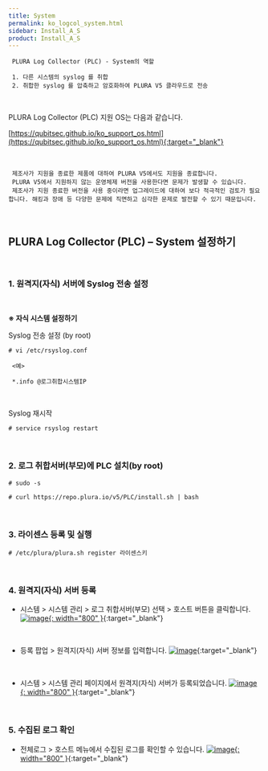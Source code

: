 ```yaml
---
title: System
permalink: ko_logcol_system.html
sidebar: Install_A_S
product: Install_A_S
---
```



     PLURA Log Collector (PLC) - System의 역할

     1. 다른 시스템의 syslog 를 취합
     2. 취합한 syslog 를 압축하고 암호화하여 PLURA V5 클라우드로 전송

<br />

PLURA Log Collector (PLC) 지원 OS는 다음과 같습니다.

[https://qubitsec.github.io/ko_support_os.html](https://qubitsec.github.io/ko_support_os.html){:target="_blank"}

<br />

     제조사가 지원을 종료한 제품에 대하여 PLURA V5에서도 지원을 종료합니다.
     PLURA V5에서 지원하지 않는 운영체제 버전을 사용한다면 문제가 발생할 수 있습니다.
     제조사가 지원 종료한 버전을 사용 중이라면 업그레이드에 대하여 보다 적극적인 검토가 필요합니다. 해킹과 장애 등 다양한 문제에 직면하고 심각한 문제로 발전할 수 있기 때문입니다.

<br />

## PLURA Log Collector (PLC) – System 설정하기

<br />

### 1. 원격지(자식) 서버에 Syslog 전송 설정

<br />

__※ 자식 시스템 설정하기__

Syslog 전송 설정 (by root)

`# vi /etc/rsyslog.conf`

     <예>

     *.info @로그취합시스템IP

<br />

Syslog 재시작

`# service rsyslog restart`

<br />

### 2. 로그 취합서버(부모)에 PLC 설치(by root)


`# sudo -s`

`# curl https://repo.plura.io/v5/PLC/install.sh | bash`

<br />

### 3. 라이센스 등록 및 실행

`# /etc/plura/plura.sh register 라이센스키`

<br />

### 4. 원격지(자식) 서버 등록

- 시스템  > 시스템 관리 > 로그 취합서버(부모) 선택 > 호스트 버튼을 클릭합니다.
[![image](/docs/images/Ins_G/logCol_system/sys_3.png){: width="800" }](/docs/images/Ins_G/logCol_system/sys_3.png){:target="_blank"}

<br />

- 등록 팝업 > 원격지(자식) 서버 정보를 입력합니다.
[![image](/docs/images/Ins_G/logCol_system/sys_4.png)](/docs/images/Ins_G/logCol_system/sys_4.png){:target="_blank"}

<br />

- 시스템 > 시스템 관리 페이지에서 원격지(자식) 서버가 등록되었습니다. 
[![image](/docs/images/Ins_G/logCol_system/sys_5.png){: width="800" }](/docs/images/Ins_G/logCol_system/sys_5.png){:target="_blank"}

<br />

### 5. 수집된 로그 확인

- 전체로그 > 호스트 메뉴에서 수집된 로그를 확인할 수 있습니다.
[![image](/docs/images/Ins_G/logCol_system/sys_6.png){: width="800" }](/docs/images/Ins_G/logCol_system/sys_6.png){:target="_blank"}